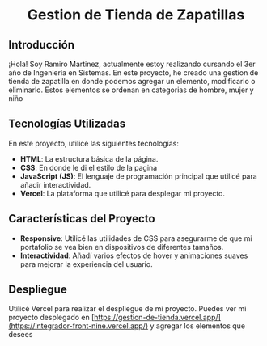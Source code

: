 <div align="center">

# Gestion de Tienda de Zapatillas

</div>

## Introducción

¡Hola! Soy Ramiro Martinez, actualmente estoy realizando cursando el 3er año de Ingeniería en Sistemas. En este proyecto, he creado una gestion de tienda de zapatilla en donde podemos agregar un elemento, modificarlo o eliminarlo. Estos elementos se ordenan en categorias de hombre, mujer y niño

## Tecnologías Utilizadas

En este proyecto, utilicé las siguientes tecnologías:

- **HTML**: La estructura básica de la página.
- **CSS**: En donde le di el estilo de la pagina
- **JavaScript (JS)**: El lenguaje de programación principal que utilicé para añadir interactividad.
- **Vercel**: La plataforma que utilicé para desplegar mi proyecto.

## Características del Proyecto

- **Responsive**: Utilicé las utilidades de CSS para asegurarme de que mi portafolio se vea bien en dispositivos de diferentes tamaños.
- **Interactividad**: Añadí varios efectos de hover y animaciones suaves para mejorar la experiencia del usuario.


## Despliegue
Utilicé Vercel para realizar el despliegue de mi proyecto. Puedes ver mi proyecto desplegado en [https://gestion-de-tienda.vercel.app/](https://integrador-front-nine.vercel.app/) y agregar los elementos que desees





